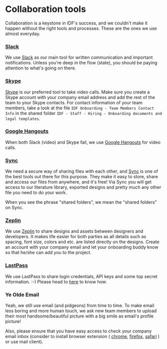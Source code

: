 Collaboration tools
===================

Collaboration is a keystone in IDF's success, and we couldn't make it happen without the right tools and processes.
These are the ones we use almost everyday.

### [Slack](https://slack.com/download) 
We use [Slack](https://slack.com/download) as our main tool for written communication and important notifications.
Unless you're deep in the flow (state), you should be paying attention to what's going on there.


### [Skype](https://go.skype.com/scom.download)
[Skype](https://go.skype.com/scom.download) is our preferred tool to take video calls. Make sure you create a Skype account with your company email address and add the rest of the team to your Skype contacts.
For contact information of your team members, take a look at the file `IDF Onboarding - Team Members Contact Info` in the shared folder `IDF - Staff - Hiring - Onboarding documents and legal templates`.


### [Google Hangouts](https://hangouts.google.com/)
When both Slack (video) and Skype fail, we use [Google Hangouts](https://hangouts.google.com/) for video calls.


### [Sync](https://www.sync.com/)
We need a secure way of sharing files with each other, and [Sync](https://www.sync.com/) is one of the best tools out there for this purpose.
They make it easy to store, share and access our files from anywhere, and it's free!
Via Sync you will get access to our literature library, exported designs and pretty much any other file you need to do your work.

When you see the phrase "shared folders", we mean the "shared folders" on Sync. 


### [Zeplin](https://zeplin.io/)
We use [Zeplin](https://zeplin.io) to share designs and assets between designers and developers.
It makes life easier for both parties as all details such as spacing, font size, colors and etc. are listed directly on the designs.
Create an account with your company email and let your onboarding buddy know so that he/she can add you to the project.


### [LastPass](https://www.lastpass.com)
We use LastPass to share login credentials, API keys and some top secret information. :-)
Please head to [here](/workflows/credentials/README.md) to know how.


### Ye Olde Email
Yeah, we still use email (and pidgeons) from time to time.
To make email less boring and more human touch, we ask new team members to upload their most handsome/beautiful picture with a big smile as email's profile picture!

Also, please ensure that you have easy access to check your company email inbox (consider to install browser extension (
[chrome](https://chrome.google.com/webstore/detail/notifier-for-gmail/dcjichoefijpinlfnjghokpkojhlhkgl?hl=en),
[firefox](https://addons.mozilla.org/en-US/firefox/addon/gmail-notifier-restartless/),
[safari](https://safari-extensions.apple.com/details/?id=com.add0n.simple-notifier-RED8XKG2R4)
) or use mail client).
